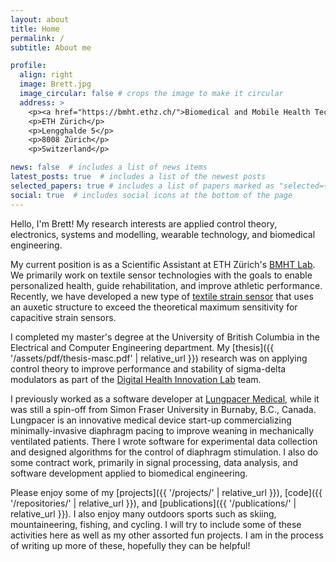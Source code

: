 ```yaml
---
layout: about
title: Home
permalink: /
subtitle: About me

profile:
  align: right
  image: Brett.jpg
  image_circular: false # crops the image to make it circular
  address: >
    <p><a href="https://bmht.ethz.ch/">Biomedical and Mobile Health Technology Lab</a></p>
    <p>ETH Zürich</p>
    <p>Lengghalde 5</p>
    <p>8008 Zürich</p>
    <p>Switzerland</p>

news: false  # includes a list of news items
latest_posts: true  # includes a list of the newest posts
selected_papers: true # includes a list of papers marked as "selected={true}"
social: true  # includes social icons at the bottom of the page
---
```


Hello, I'm Brett! My research interests are applied control theory, electronics, systems and modelling, wearable technology, and biomedical engineering.

My current position is as a Scientific Assistant at ETH Zürich's [BMHT Lab](https://bmht.ethz.ch/). We primarily work on textile sensor technologies with the goals to enable personalized health, guide rehabilitation, and improve athletic performance. Recently, we have developed a new type of [textile strain sensor](https://onlinelibrary.wiley.com/doi/pdfdirect/10.1002/adma.202209321?download=true) that uses an auxetic structure to exceed the theoretical maximum sensitivity for capacitive strain sensors. 

I completed my master's degree at the University of British Columbia in the Electrical and Computer Engineering department. My [thesis]({{ '/assets/pdf/thesis-masc.pdf' | relative_url }}) research was on applying control theory to improve performance and stability of sigma-delta modulators as part of the [Digital Health Innovation Lab](https://bcchr.ca/dhil) team.

I previously worked as a software developer at [Lungpacer Medical](https://lungpacer.com/), while it was still a spin-off from Simon Fraser University in Burnaby, B.C., Canada. Lungpacer is an innovative medical device start-up commercializing minimally-invasive diaphragm pacing to improve weaning in mechanically ventilated patients. There I wrote software for experimental data collection and designed algorithms for the control of diaphragm stimulation. I also do some contract work, primarily in signal processing, data analysis, and software development applied to biomedical engineering.

Please enjoy some of my [projects]({{ '/projects/' | relative_url }}), [code]({{ '/repositories/' | relative_url }}), and [publications]({{ '/publications/' | relative_url }}). I also enjoy many outdoors sports such as skiing, mountaineering, fishing, and cycling. I will try to include some of these activities here as well as my other assorted fun projects. I am in the process of writing up more of these, hopefully they can be helpful!